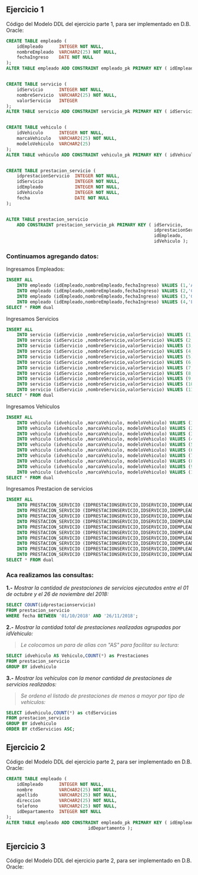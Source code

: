 
## Ejercicio 1
Código del Modelo DDL del ejercicio parte 1, para ser implementado en D.B. Oracle:
```sql
CREATE TABLE empleado (
    idEmpleado      INTEGER NOT NULL,
    nombreEmpleado  VARCHAR2(25) NOT NULL,
    fechaIngreso    DATE NOT NULL
);
ALTER TABLE empleado ADD CONSTRAINT empleado_pk PRIMARY KEY ( idEmpleado );


CREATE TABLE servicio (
    idServicio      INTEGER NOT NULL,
    nombreServicio  VARCHAR2(25) NOT NULL,
    valorServicio   INTEGER
);
ALTER TABLE servicio ADD CONSTRAINT servicio_pk PRIMARY KEY ( idServicio );


CREATE TABLE vehiculo (
    idVehiculo      INTEGER NOT NULL,
    marcaVehiculo   VARCHAR2(25) NOT NULL,
    modeloVehiculo  VARCHAR2(25)
);
ALTER TABLE vehiculo ADD CONSTRAINT vehiculo_pk PRIMARY KEY ( idVehiculo );


CREATE TABLE prestacion_servicio (
    idprestacionServicio  INTEGER NOT NULL,
    idServicio            INTEGER NOT NULL,
    idEmpleado            INTEGER NOT NULL,
    idVehiculo            INTEGER NOT NULL,
    fecha                 DATE NOT NULL
);


ALTER TABLE prestacion_servicio
    ADD CONSTRAINT prestacion_servicio_pk PRIMARY KEY ( idServicio,
                                                        idprestacionServicio,
                                                        idEmpleado,
                                                        idVehiculo );

```
### Continuamos agregando datos:
Ingresamos Empleados:
```SQL
INSERT ALL
	INTO empleado (idEmpleado,nombreEmpleado,fechaIngreso) VALUES (1,'Antonio',TO_DATE('01-01-2015', 'DD-MM-YYYY'))
	INTO empleado (idEmpleado,nombreEmpleado,fechaIngreso) VALUES (2,'Cristian',TO_DATE('01-09-2015', 'DD-MM-YYYY'))
	INTO empleado (idEmpleado,nombreEmpleado,fechaIngreso) VALUES (3,'German',TO_DATE('01-11-2016', 'DD-MM-YYYY'))
	INTO empleado (idEmpleado,nombreEmpleado,fechaIngreso) VALUES (4,'Luis',TO_DATE('01-12-2016', 'DD-MM-YYYY'))
SELECT * FROM dual

```
Ingresamos Servicios
```SQL
INSERT ALL
	INTO servicio (idServicio ,nombreServicio,valorServicio) VALUES (1,'Cambio Aceite',55000)
	INTO servicio (idServicio ,nombreServicio,valorServicio) VALUES (2,'Lubricación',25500)
	INTO servicio (idServicio ,nombreServicio,valorServicio) VALUES (3,'Afinamiento',450000)
	INTO servicio (idServicio ,nombreServicio,valorServicio) VALUES (4,'Mantención 5K',100000)
	INTO servicio (idServicio ,nombreServicio,valorServicio) VALUES (5,'Mantención 10K',185000)
	INTO servicio (idServicio ,nombreServicio,valorServicio) VALUES (6,'Mantención 20K',185000)
	INTO servicio (idServicio ,nombreServicio,valorServicio) VALUES (7,'Mantención 30K',255000)
	INTO servicio (idServicio ,nombreServicio,valorServicio) VALUES (8,'Mantención 40K',215000)
	INTO servicio (idServicio ,nombreServicio,valorServicio) VALUES (9,'Mantención +50K',255000)
	INTO servicio (idServicio ,nombreServicio,valorServicio) VALUES (10,'Garantia',0)
	INTO servicio (idServicio ,nombreServicio,valorServicio) VALUES (11,'Vulca_1',10000)
SELECT * FROM dual
```
Ingresamos Vehiculos
```SQL
INSERT ALL
	INTO vehiculo (idvehiculo ,marcaVehiculo, modeloVehiculo) VALUES (1,'Chevrolet','Sail')
	INTO vehiculo (idvehiculo ,marcaVehiculo, modeloVehiculo) VALUES (2,'Chevrolet','Spark')
	INTO vehiculo (idvehiculo ,marcaVehiculo, modeloVehiculo) VALUES (3,'Nissan','Versa')
	INTO vehiculo (idvehiculo ,marcaVehiculo, modeloVehiculo) VALUES (4,'Nissan','Kicks')
	INTO vehiculo (idvehiculo ,marcaVehiculo, modeloVehiculo) VALUES (5,'AUDI','A3')
	INTO vehiculo (idvehiculo ,marcaVehiculo, modeloVehiculo) VALUES (6,'BMV','X5')
	INTO vehiculo (idvehiculo ,marcaVehiculo, modeloVehiculo) VALUES (7,'Mitsubishi','Outlander')
	INTO vehiculo (idvehiculo ,marcaVehiculo, modeloVehiculo) VALUES (8,'Mitsubishi','Katana')
	INTO vehiculo (idvehiculo ,marcaVehiculo, modeloVehiculo) VALUES (9,'Mahindra','Scorpio')
	INTO vehiculo (idvehiculo ,marcaVehiculo, modeloVehiculo) VALUES (10,'Mahindra','Pick up')
SELECT * FROM dual
```
Ingresamos Prestacion de servicios
```SQL
INSERT ALL
	INTO PRESTACION_SERVICIO (IDPRESTACIONSERVICIO,IDSERVICIO,IDEMPLEADO,IDVEHICULO,FECHA) VALUES (1,1,2,1,TO_DATE('20-09-2018', 'DD-MM-YYYY'))
	INTO PRESTACION_SERVICIO (IDPRESTACIONSERVICIO,IDSERVICIO,IDEMPLEADO,IDVEHICULO,FECHA) VALUES (2,1,2,1,TO_DATE('22-09-2018', 'DD-MM-YYYY'))
	INTO PRESTACION_SERVICIO (IDPRESTACIONSERVICIO,IDSERVICIO,IDEMPLEADO,IDVEHICULO,FECHA) VALUES (3,1,4,5,TO_DATE('28-09-2018', 'DD-MM-YYYY'))
	INTO PRESTACION_SERVICIO (IDPRESTACIONSERVICIO,IDSERVICIO,IDEMPLEADO,IDVEHICULO,FECHA) VALUES (4,1,3,5,TO_DATE('05-10-2018', 'DD-MM-YYYY'))
	INTO PRESTACION_SERVICIO (IDPRESTACIONSERVICIO,IDSERVICIO,IDEMPLEADO,IDVEHICULO,FECHA) VALUES (5,2,3,9,TO_DATE('07-10-2018', 'DD-MM-YYYY'))
	INTO PRESTACION_SERVICIO (IDPRESTACIONSERVICIO,IDSERVICIO,IDEMPLEADO,IDVEHICULO,FECHA) VALUES (6,3,4,7,TO_DATE('19-10-2018', 'DD-MM-YYYY'))
	INTO PRESTACION_SERVICIO (IDPRESTACIONSERVICIO,IDSERVICIO,IDEMPLEADO,IDVEHICULO,FECHA) VALUES (7,4,1,5,TO_DATE('25-10-2018', 'DD-MM-YYYY'))
	INTO PRESTACION_SERVICIO (IDPRESTACIONSERVICIO,IDSERVICIO,IDEMPLEADO,IDVEHICULO,FECHA) VALUES (8,11,4,5,TO_DATE('01-11-2018', 'DD-MM-YYYY'))
	INTO PRESTACION_SERVICIO (IDPRESTACIONSERVICIO,IDSERVICIO,IDEMPLEADO,IDVEHICULO,FECHA) VALUES (9,11,2,2,TO_DATE('28-11-2018', 'DD-MM-YYYY'))
	INTO PRESTACION_SERVICIO (IDPRESTACIONSERVICIO,IDSERVICIO,IDEMPLEADO,IDVEHICULO,FECHA) VALUES (10,9,3,7,TO_DATE('29-11-2018', 'DD-MM-YYYY'))
SELECT * FROM dual
```
### Aca realizamos las consultas:

**1.-** *Mostrar la cantidad de prestaciones de servicios ejecutados entre el 01 de octubre y el 26 de
noviembre del 2018:*
```sql
SELECT COUNT(idprestacionservicio)
FROM prestacion_servicio
WHERE fecha BETWEEN '01/10/2018' AND '26/11/2018';
```

**2.-** *Mostrar la cantidad total de prestaciones realizadas agrupadas por idVehiculo:*

>*Le colocamos un para de alias con "AS" para facilitar su lectura:*
```sql
SELECT idvehiculo AS Vehiculo,COUNT(*) as Prestaciones
FROM prestacion_servicio
GROUP BY idvehiculo
```
**3.-** *Mostrar los vehículos con la menor cantidad de prestaciones de servicios realizados:*
>*Se ordena el listado de prestaciones de menos a mayor por tipo de vehiculos:*
```sql
SELECT idvehiculo,COUNT(*) as ctdServicios
FROM prestacion_servicio
GROUP BY idvehiculo
ORDER BY ctdServicios ASC;
```

## Ejercicio 2
Código del Modelo DDL del ejercicio parte 2, para ser implementado en D.B. Oracle:
```sql
CREATE TABLE empleado (
    idEmpleado		INTEGER NOT NULL,
    nombre  		VARCHAR2(25) NOT NULL,
    apellido  		VARCHAR2(25) NOT NULL,
    direccion		VARCHAR2(25) NOT NULL,
    telefono		VARCHAR2(25) NOT NULL,
    idDepartamento	INTEGER NOT NULL
);
ALTER TABLE empleado ADD CONSTRAINT empleado_pk PRIMARY KEY ( idEmpleado,
							   idDepartamento );
```


## Ejercicio 3
Código del Modelo DDL del ejercicio parte 2, para ser implementado en D.B. Oracle:
```sql
